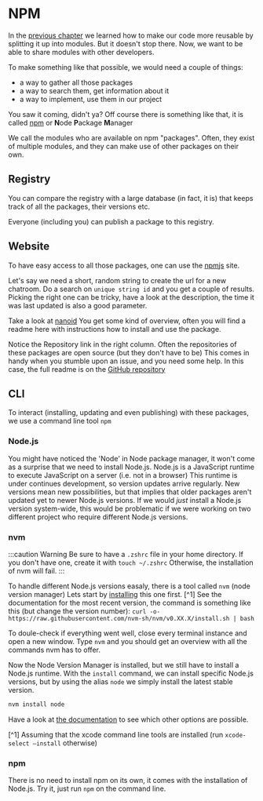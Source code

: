# NPM

In the [previous chapter](packages-01-modules.md) we learned how to make our code more reusable by splitting it up into modules. But it doesn't stop there. Now, we want to be able to share modules with other developers.

To make something like that possible, we would need a couple of things:

- a way to gather all those packages
- a way to search them, get information about it
- a way to implement, use them in our project

You saw it coming, didn't ya? Off course there is something like that, it is called [npm](https://docs.npmjs.com/about-npm) or **N**ode **P**ackage **M**anager

We call the modules who are available on npm "packages". Often, they exist of multiple modules, and they can make use of other packages on their own.

## Registry

You can compare the registry with a large database (in fact, it is) that keeps track of all the packages, their versions etc.

Everyone (including you) can publish a package to this registry.

## Website

To have easy access to all those packages, one can use the [npmjs](https://www.npmjs.com/) site.

Let's say we need a short, random string to create the url for a new chatroom. Do a search on `unique string id` and you get a couple of results. Picking the right one can be tricky, have a look at the description, the time it was last updated is also a good parameter.

Take a look at [nanoid](https://www.npmjs.com/package/nanoid) You get some kind of overview, often you will find a readme here with instructions how to install and use the package.

Notice the Repository link in the right column. Often the repositories of these packages are open source (but they don't have to be) This comes in handy when you stumble upon an issue, and you need some help. In this case, the full readme is on the [GitHub repository](https://github.com/ai/nanoid)

## CLI

To interact (installing, updating and even publishing) with these packages, we use a command line tool `npm`

### Node.js

You might have noticed the 'Node' in Node package manager, it won't come as a surprise that we need to install Node.js. Node.js is a JavaScript runtime to execute JavaScript on a server (i.e. not in a browser) This runtime is under continues development, so version updates arrive regularly. New versions mean new possibilities, but that implies that older packages aren't updated yet to newer Node.js versions. If we would _just_ install a Node.js version system-wide, this would be problematic if we were working on two different project who require different Node.js versions.

### nvm

:::caution Warning
Be sure to have a `.zshrc` file in your home directory. If you don't have one, create it with `touch ~/.zshrc` Otherwise, the installation of nvm will fail.
:::

To handle different Node.js versions easaly, there is a tool called `nvm` (node version manager) Lets start by [installing](https://github.com/nvm-sh/nvm#installing-and-updating) this one first. [^1] See the documentation for the most recent version, the command is something like this (but change the version number): `curl -o- https://raw.githubusercontent.com/nvm-sh/nvm/v0.XX.X/install.sh | bash`

To doule-check if everything went well, close every terminal instance and open a new window. Type `nvm` and you should get an overview with all the commands nvm has to offer.

Now the Node Version Manager is installed, but we still have to install a Node.js runtime. With the `install` command, we can install specific Node.js versions, but by using the alias `node` we simply install the latest stable version.

```bash
nvm install node
```

Have a look at [the documentation](https://github.com/nvm-sh/nvm#usage) to see which other options are possible.

[^1] Assuming that the xcode command line tools are installed (run `xcode-select –install` otherwise)

### npm

There is no need to install npm on its own, it comes with the installation of Node.js. Try it, just run `npm` on the command line.
